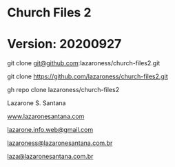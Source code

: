 # Church Files 2
# Version: 20200927

git clone git@github.com:lazaroness/church-files2.git

git clone https://github.com/lazaroness/church-files2.git

gh repo clone lazaroness/church-files2

Lazarone S. Santana

www.lazaronesantana.com

lazarone.info.web@gmail.com

lazaroness@lazaronesantana.com.br

laza@lazaronesantana.com.br


